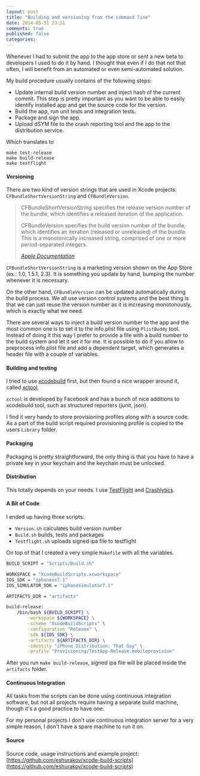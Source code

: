 ```yaml
---
layout: post
title: "Building and versioning from the command line"
date: 2014-05-31 23:21
comments: true
published: false
categories: 
---
```

Whenever I had to submit the app to the app store or sent a new beta to developers I used to do it by hand. I thought that even if I do that not that often, I will benefit from an automated or even semi-automated solution.  

My build procedure usually contains of the following steps:

* Update internal build version number and inject hash of the current commit. This step is pretty important as you want to be able to easily identify installed app and get the source code for the version.  
* Build the app, run unit tests and integration tests.  
* Package and sign the app.    
* Upload dSYM file to the crash reporting tool and the app to the distribution service.  

Which translates to
```
make test-release
make build-release
make testflight
```

<!-- More -->

#### Versioning

There are two kind of version strings that are used in Xcode projects: `CFBundleShortVersionString` and `CFBundleVersion`.

<blockquote>
    <p>
        CFBundleShortVersionString specifies the release version number of the bundle, which identifies a released iteration of the application.
    </p>
    <p>
        CFBundleVersion specifies the build version number of the bundle, which identifies an iteration (released or unreleased) of the bundle. This is a monotonically increased string, comprised of one or more period-separated integers.
    </p>
    <footer>
        <cite>
            <a href="https://developer.apple.com/library/mac/#documentation/General/Reference/InfoPlistKeyReference/Articles/CoreFoundationKeys.html">Apple Documentation</a>
        </cite>
    </footer>
</blockquote>

`CFBundleShortVersionString` is a marketing version shown on the App Store (ex.: 1.0, 1.5.1, 2.3). It is something you update by hand, bumping the number whenever it is necessary.

On the other hand, `CFBundleVersion` can be updated automatically during the build process. We all use version control systems and the best thing is that we can just reuse the version number as it is increasing monotonously, which is exactly what we need.

There are several ways to inject a build version number to the app and the most common one is to set it to the info.plist file using `PlistBuddy` tool. Instead of doing it this way I prefer to provide a file with a build number to the build system and let it set it for me. It is possible to do if you allow to preprocess info.plist file and add a dependent target, which generates a header file with a couple of variables.

#### Building and testing
I tried to use [xcodebuild][] first, but then found a nice wrapper around it, called [xctool][].

`xctool` is developed by Facebook and has a bunch of nice additions to xcodebuild tool, such as structured reporters (junit, json).

I find it very handy to store provisioning profiles along with a source code. As a part of the build script required provisioning profile is copied to the users `Library` folder.

#### Packaging
Packaging is pretty straightforward, the only thing is that you have to have a private key in your keychain and the keychain must be unlocked.

#### Distribution
This totally depends on your needs. I use [TestFlight][] and [Crashlytics][]. 

#### A Bit of Code
I ended up having three scripts:

* `Version.sh` calculates build version number 
* `Build.sh` builds, tests and packages
* `Testflight.sh` uploads signed ipa file to testflight

On top of that I created a very simple `Makefile` with all the variables.
``` bash
BUILD_SCRIPT = "Scripts/Build.sh"

WORKSPACE = "XcodeBuildScripts.xcworkspace"
IOS_SDK = "iphoneos7.1"
IOS_SIMULATOR_SDK = "iphonesimulator7.1"

ARTIFACTS_DIR = "artifacts"

build-release:
    /bin/bash ${BUILD_SCRIPT} \
        -workspace ${WORKSPACE} \
        -scheme "XcodeBuildScripts" \
        -configuration "Release" \
        -sdk ${IOS_SDK} \
        -artifacts ${ARTIFACTS_DIR} \
        -identity "iPhone Distribution: That Guy" \
        -profile "Provisioning/TestApp-Release.mobileprovision"
```

After you run `make build-release`, signed ipa file will be placed inside the `artifacts` folder.

#### Continuous Integration
All tasks from the scripts can be done using continuous integration software, but not all projects require having a separate build machine, though it's a good practice to have one. 

For my personal projects I don't use continuous integration server for a very simple reason, I don't have a spare machine to run it on.

#### Source
Source code, usage instructions and example project:  
[https://github.com/eshurakov/xcode-build-scripts](https://github.com/eshurakov/xcode-build-scripts)

[xcodebuild]: https://developer.apple.com/library/mac/documentation/Darwin/Reference/ManPages/man1/xcodebuild.1.html
[xctool]: https://github.com/facebook/xctool
[TestFlight]: https://www.testflightapp.com
[Crashlytics]: https://www.crashlytics.com